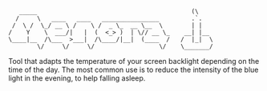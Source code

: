 	   _____                                           (\
	  /     \   ____   ____   ________________         .`.
	 /  \ /  \_/ __ \ /    \ /  _ \_  __ \__  \        | |
	/    Y    \  ___/|   |  (  <_> )  | \// __ \_    __| |__
	\____|__  /\___  >___|  /\____/|__|  (____  /   /  |_|  \
	        \/     \/     \/                  \/    \_______/

Tool that adapts the temperature of your screen backlight depending on the time of the day. The most common use is to reduce the intensity of the blue light in the evening, to help falling asleep.
